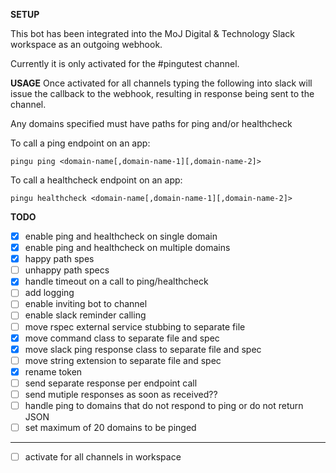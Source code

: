 **SETUP**

This bot has been integrated into the MoJ Digital & Technology Slack workspace
as an outgoing webhook.

Currently it is only activated for the #pingutest channel.


**USAGE**
Once activated for all channels typing the following into slack will
issue the callback to the webhook, resulting in response being sent
to the channel.

Any domains specified must have paths for ping and/or healthcheck

To call a ping endpoint on an app:
```
pingu ping <domain-name[,domain-name-1][,domain-name-2]>
```

To call a healthcheck endpoint on an app:
```
pingu healthcheck <domain-name[,domain-name-1][,domain-name-2]>
```

**TODO**
  - [X] enable ping and healthcheck on single domain
  - [X] enable ping and healthcheck on multiple domains
  - [X] happy path spes
  - [ ] unhappy path specs
  - [X] handle timeout on a call to ping/healthcheck
  - [ ] add logging
  - [ ] enable inviting bot to channel
  - [ ] enable slack reminder calling
  - [ ] move rspec external service stubbing to separate file
  - [X] move command class to separate file and spec
  - [X] move slack ping response class to separate file and spec
  - [ ] move string extension to separate file and spec
  - [X] rename token
  - [ ] send separate response per endpoint call
  - [ ] send mutiple responses as soon as received??
  - [ ] handle ping to domains that do not respond to ping or do not return JSON
  - [ ] set maximum of 20 domains to be pinged
  --------------------------------------------------------------
  - [ ] activate for all channels in workspace
